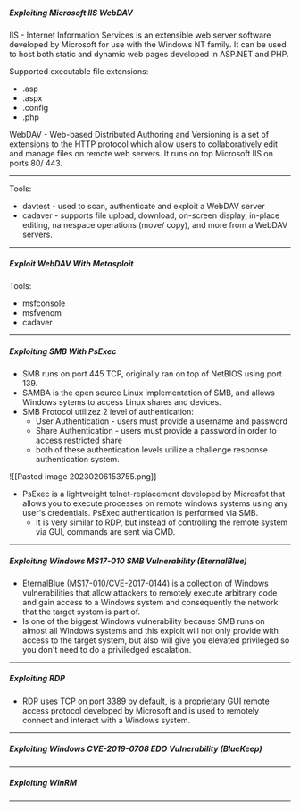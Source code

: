 ##### Exploiting Microsoft IIS WebDAV

IIS - Internet Information Services is an extensible web server software developed by Microsoft for use with the Windows NT family. It can be used to host both static and dynamic web pages developed in ASP.NET and PHP.

Supported executable file extensions:
- .asp
- .aspx
- .config
- .php

WebDAV - Web-based Distributed Authoring and Versioning is a set of extensions to the HTTP protocol which allow users to collaboratively edit and manage files on remote web servers. It runs on top Microsoft IIS on ports 80/ 443.

---
Tools:

- davtest - used to scan, authenticate and exploit a WebDAV server
- cadaver - supports file upload, download, on-screen display, in-place editing, namespace operations (move/ copy), and more from a WebDAV servers.

---
##### Exploit WebDAV With Metasploit

Tools:
- msfconsole
- msfvenom
- cadaver

---
##### Exploiting SMB With PsExec

- SMB runs on port 445 TCP, originally ran on top of NetBIOS using port 139.
- SAMBA is the open source Linux implementation of SMB, and allows Windows sytems to access Linux shares and devices.
- SMB Protocol utilizez 2 level of authentication:
	- User Authentication - users must provide a username and password
	- Share Authentication - users must provide a password in order to access restricted share
	- both of these authentication levels utilize a challenge response authentication system.

![[Pasted image 20230206153755.png]]
- PsExec is a lightweight telnet-replacement developed by Microsfot that allows you to execute processes on remote windows systems using any user's credentials. PsExec authentication is performed via SMB. 
	- It is very similar to RDP, but instead of controlling the remote system via GUI, commands are sent via CMD.
---
##### Exploiting Windows MS17-010 SMB Vulnerability (EternalBlue)

- EternalBlue (MS17-010/CVE-2017-0144) is a collection of Windows vulnerabilities that allow attackers to remotely execute arbitrary code and gain access to a Windows system and consequently the network that the target system is part of.
- Is one of the biggest Windows vulnerability because SMB runs on almost all Windows systems and this exploit will not only provide with access to the target system, but also will give you elevated privileged so you don't need to do a priviledged escalation. 
---
##### Exploiting RDP

- RDP uses TCP on port 3389 by default, is a proprietary GUI remote access protocol developed by Microsoft and is used to remotely connect and interact with a Windows system.
---
##### Exploiting Windows CVE-2019-0708 EDO Vulnerability (BlueKeep)

---
##### Exploiting WinRM

---

